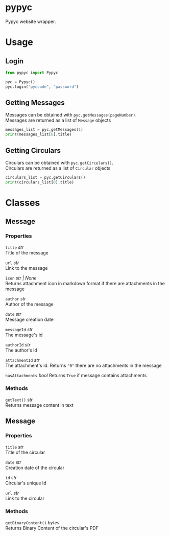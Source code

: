 # pypyc
Pypyc website wrapper.

# Usage

## Login
```py
from pypyc import Pypyc

pyc = Pypyc()
pyc.login("pyccode", "password")
```

## Getting Messages
Messages can be obtained with `pyc.getMessages(pageNumber)`.  
Messages are returned as a list of `Message` objects  
```py
messages_list = pyc.getMessages(1)
print(messages_list[0].title)
```

## Getting Circulars
Circulars can be obtained with `pyc.getCirculars()`.  
Circulars are returned as a list of `Circular` objects  
```py
circulars_list = pyc.getCirculars()
print(circulars_list[0].title)
```

# Classes

## Message
### Properties
`title` _str_  
Title of the message  
  
`url` _str_  
Link to the message  
  
`icon` _str | None_  
Returns attachment icon in markdown format if there are attachments in the message  
  
`author` _str_  
Author of the message  
  
`date` _str_  
Message creation date  
  
`messageId` _str_  
The message's id  
  
`authorId` _str_  
The author's id  
  
`attachmentId` _str_  
The attachment's id. Returns `"0"` there are no attachments in the message  

`hasAttachments` _bool_
Returns `True` if message contains attachments

### Methods
`getText()` _str_  
Returns message content in text  


## Message
### Properties
`title` _str_  
Title of the circular  
  
`date` _str_  
Creation date of the circular  
  
`id` _str_  
Circular's unique Id  
  
`url` _str_  
Link to the circular  

### Methods
`getBinaryContent()` _bytes_  
Returns Binary Content of the circular's PDF 